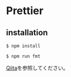 # Prettier

## installation

```
$ npm install

$ npm run fmt
```

[Qiita](https://qiita.com/Taiga_Ito/items/31cd5c2cf45d06d69b14)を参照してください。
